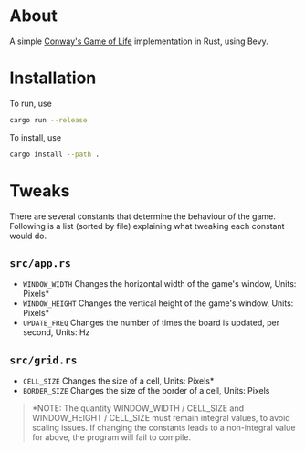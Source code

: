 # About

A simple [Conway's Game of Life](https://www.wikiwand.com/en/articles/Conway%27s_Game_of_Life) implementation in Rust, using Bevy.

# Installation

To run, use

```sh
cargo run --release
```

To install, use

```sh
cargo install --path .
```

# Tweaks

There are several constants that determine the behaviour of the game. Following is a list (sorted by file) explaining what tweaking each constant would do.

## `src/app.rs`

- `WINDOW_WIDTH` Changes the horizontal width of the game's window, Units: Pixels\*
- `WINDOW_HEIGHT` Changes the vertical height of the game's window, Units: Pixels\*
- `UPDATE_FREQ` Changes the number of times the board is updated, per second, Units: Hz

## `src/grid.rs`

- `CELL_SIZE` Changes the size of a cell, Units: Pixels\*
- `BORDER_SIZE` Changes the size of the border of a cell, Units: Pixels

> \*NOTE: The quantity WINDOW_WIDTH / CELL_SIZE and WINDOW_HEIGHT / CELL_SIZE must remain integral values, to avoid scaling issues. If changing the constants leads to a non-integral value for above, the program will fail to compile.
